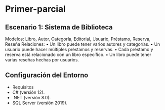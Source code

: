 # Primer-parcial



## Escenario 1: Sistema de Biblioteca
Modelos: Libro, Autor, Categoría, Editorial, Usuario, Préstamo, Reserva, Reseña
Relaciones:
•	Un libro puede tener varios autores y categorías.
•	Un usuario puede hacer múltiples préstamos y reservas.
•	Cada préstamo y reserva está relacionado con un libro específico.
•	Un libro puede tener varias reseñas hechas por usuarios.

## Configuración del Entorno
* Requisitos
* C# (versión 12).
* .NET (versión 8.0).
* SQL Server (versión 2019).
 
